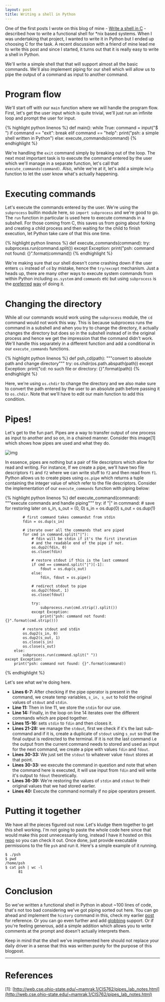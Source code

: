 ```yaml
---
layout: post
title: Writing a shell in Python
---
```


One of the first posts I wrote on this blog of mine - [Write a shell in C](https://danishprakash.github.io/2018/01/15/write-a-shell.html) - described how to write a functional shell for \*nix based systems. When I was undertaking that project, I wanted to write it in Python but I ended up choosing C for the task. A recent discussion with a friend of mine lead me to write this post and since I started, it turns out that it is really easy to write a shell in Python.

We'll write a simple shell that that will support almost all the basic commands. We'll also implement piping for our shell which will allow us to pipe the output of a command as input to another command. 

# Program flow
We'll start off with our `main` function where we will handle the program flow. First, let's get the user input which is quite trivial, we'll just run an infinite loop and prompt the user for input.

{% highlight python linenos %}
def main():
    while True:
        command = input("$ ")
        if command == "exit":
            break
        elif command == "help":
            print("psh: a simple shell written in Python")
        else:
            execute_commands(command)
{% endhighlight %}

We're handling the `exit` command simply by breaking out of the loop. The next most important task is to execute the command entered by the user which we'll manage in a separate function, let's call that `execute_commands(command)`. Also, while we're at it, let's add a simple `help` function to let the user know what's actually happening.

# Executing commands
Let's execute the commands entered by the user. We're using the `subprocess` builtin module here, so `import subprocess` and we're good to go. The `run` function in particular is used here to execute commands in a subshell. For those coming from C, this saves us from going about forking and creating a child process and then waiting for the child to finish execution, let Python take care of that this one time.

{% highlight python linenos %}
def execute_commands(command):
    try:
        subprocess.run(command.split())
    except Exception:
        print("psh: command not found: {}".format(command))
{% endhighlight %}

We're making sure that our shell doesn't come crashing down if the user enters `cs` instead of `cd` by mistake, hence the `try/except` mechanism. Just a heads up, there are many other ways to execute system commands from within Python including `os.system` and `commands` etc but using `subprocess` is the [preferred](https://docs.python.org/2/library/commands.html) [way](https://docs.python.org/3/library/os.html?%20system#os.system) of doing it.

# Changing the directory
While all our commands would work using the `subprocess` module, the `cd` command would not work this way. This is because subprocess runs the command in a subshell and when you try to change the directory, it actually changes the directory but does so in the subshell instead of in the original process and hence we get the impression that the command didn't work. We'll handle this separately in a different function and add a conditional in our `execute_commands` functions.

{% highlight python linenos %}
def psh_cd(path):
    """convert to absolute path and change directory"""
    try:
        os.chdir(os.path.abspath(path))
    except Exception:
        print("cd: no such file or directory: {}".format(path))
{% endhighlight %}

Here, we're using `os.chdir` to change the directory and we also make sure to convert the path entered by the user to an absolute path before passing it to `os.chdir`. Note that we'll have to edit our main function to add this condition.

# Pipes!
Let's get to the fun part. Pipes are a way to transfer output of one process as input to another and so on, in a chained manner. Consider this image[1] which shows how pipes are used and what they do.

![img](http://web.cse.ohio-state.edu/~mamrak.1/CIS762/unix_pipes.gif)

In essence, pipes are nothing but a pair of file descriptors which allow for read and writing. For instance, If we create a pipe, we'll have two file descriptors `f1` and `f2` where we can write stuff to `f2` and then read from `f1`. Python allows us to create pipes using `os.pipe` which returns a tuple containing the integer value of which refer to the file descriptors. Consider the implementation of our `execute_commands` function with piping below:

{% highlight python linenos %}
def execute_command(command):
    """execute commands and handle piping"""
    try:
        if "|" in command:
            # save for restoring later on
            s_in, s_out = (0, 0)
            s_in = os.dup(0)
            s_out = os.dup(1)

            # first command takes commandut from stdin
            fdin = os.dup(s_in)

            # iterate over all the commands that are piped
            for cmd in command.split("|"):
                # fdin will be stdin if it's the first iteration
                # and the readable end of the pipe if not.
                os.dup2(fdin, 0)
                os.close(fdin)

                # restore stdout if this is the last command
                if cmd == command.split("|")[-1]:
                    fdout = os.dup(s_out)
                else:
                    fdin, fdout = os.pipe()

                # redirect stdout to pipe
                os.dup2(fdout, 1)
                os.close(fdout)

                try:
                    subprocess.run(cmd.strip().split())
                except Exception:
                    print("psh: command not found: {}".format(cmd.strip()))

            # restore stdout and stdin
            os.dup2(s_in, 0)
            os.dup2(s_out, 1)
            os.close(s_in)
            os.close(s_out)
        else:
            subprocess.run(command.split(" "))
    except Exception:
        print("psh: command not found: {}".format(command))
{% endhighlight %}

Let's see what we're doing here.

- __Lines 6-7:__ After checking if the pipe operator is present in the command, we create temp variables, `s_in, s_out` to hold the original values of `stdout` and `stdin`.
- __Line 11:__ Then in line 11, we store the `stdin` for our use.
- __Line 14:__ Finally, in the loop on line 14 iterates over the different commands which are piped together.
- __Lines 15-16:__ sets `stdin` to `fdin` and then closes it.
- __Lines 21-28:__ we manage the `stdout`, first we check if it's the last sub-command and if it is, create a duplicate of `stdout` using `s_out` so that the final output is redirected to the terminal. If it is not the last command i.e the output from the current command needs to stored and used as input for the next command, we create a pipe with values `fdin` and `fdout`.
- __Lines 30-33:__ We just set the `stdout` to whatever value `fdout` stores at that point.
- __Lines 30-33:__ we execute the command in question and note that when the command here is executed, it will use input from `fdin` and will write it's output to `fdout` theoretically.
- __Lines 36-39:__ We're restoring the values of `stdin` and `stdout` to their original values that we had stored earlier.
- __Lines 40:__ Execute the command normally if no pipe operators present.

# Putting it together
We have all the pieces figured out now. Let's kludge them together to get this shell working. I'm not going to paste the whole code here since that would make this post unnecessarily long, instead I have it hosted on this [repo]() so you can check it out. Once done, just provide executable permissions to the file `psh` and run it. Here's a simple example of it running.

```shell
$ ./psh
$ pwd
/home/psh
$ cat psh | wc -l
      81
```

# Conclusion
So we've written a functional shell in Python in about ~100 lines of code, that's not too bad considering we've got piping sorted out here. You can go ahead and implement the `history` command in this, check my earlier [post]() for reference. Or you can go even further and add [globbing](http://tldp.org/LDP/abs/html/globbingref.html) support. Or if you're feeling generous, add a simple addition which allows you to write comments at the prompt and doesn't actually interprets them.

Keep in mind that the shell we've implemented here should not replace your daily driver in a sense that this was written purely for the purpose of this blogpost.

---

# References

\[1]: [http://web.cse.ohio-state.edu/~mamrak.1/CIS762/pipes_lab_notes.html](http://web.cse.ohio-state.edu/~mamrak.1/CIS762/pipes_lab_notes.html)

